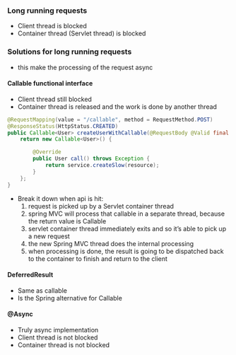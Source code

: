 ### Long running requests
* Client thread is blocked
* Container thread (Servlet thread) is blocked

### Solutions for long running requests
* this make the processing of the request async

#### Callable functional interface
* Client thread still blocked
* Container thread is released and the work is done by another thread

```java
@RequestMapping(value = "/callable", method = RequestMethod.POST)
@ResponseStatus(HttpStatus.CREATED)
public Callable<User> createUserWithCallable(@RequestBody @Valid final User resource) {
    return new Callable<User>() {

        @Override
        public User call() throws Exception {
            return service.createSlow(resource);
        }
    };
}
```
* Break it down when api is hit:
    1. request is picked up by a Servlet container thread
    2. spring MVC will process that callable in a separate thread, because the return value is Callable 
    3. servlet container thread immediately exits and so it’s able to pick up a new request
    4. the new Spring MVC thread does the internal processing
    5. when processing is done, the result is going to be dispatched back to the container to finish and return to the client

#### DeferredResult
* Same as callable
* Is the Spring alternative for Callable

#### @Async
* Truly async implementation
* Client thread is not blocked
* Container thread is not blocked
